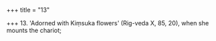 +++
title = "13"

+++
13. 'Adorned with Kiṃsuka flowers' (Rig-veda X, 85, 20), when she mounts the chariot;
